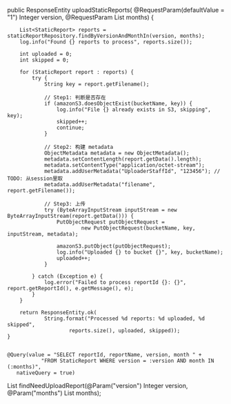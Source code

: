  public ResponseEntity<String> uploadStaticReports(
            @RequestParam(defaultValue = "1") Integer version,
            @RequestParam List<Integer> months) {

        List<StaticReport> reports = staticReportRepository.findByVersionAndMonthIn(version, months);
        log.info("Found {} reports to process", reports.size());

        int uploaded = 0;
        int skipped = 0;

        for (StaticReport report : reports) {
            try {
                String key = report.getFilename();

                // Step1: 判断是否存在
                if (amazonS3.doesObjectExist(bucketName, key)) {
                    log.info("File {} already exists in S3, skipping", key);
                    skipped++;
                    continue;
                }

                // Step2: 构建 metadata
                ObjectMetadata metadata = new ObjectMetadata();
                metadata.setContentLength(report.getData().length);
                metadata.setContentType("application/octet-stream");
                metadata.addUserMetadata("UploaderStaffId", "123456"); // TODO: 从session里取
                metadata.addUserMetadata("filename", report.getFilename());

                // Step3: 上传
                try (ByteArrayInputStream inputStream = new ByteArrayInputStream(report.getData())) {
                    PutObjectRequest putObjectRequest =
                            new PutObjectRequest(bucketName, key, inputStream, metadata);

                    amazonS3.putObject(putObjectRequest);
                    log.info("Uploaded {} to bucket {}", key, bucketName);
                    uploaded++;
                }

            } catch (Exception e) {
                log.error("Failed to process reportId {}: {}", report.getReportId(), e.getMessage(), e);
            }
        }

        return ResponseEntity.ok(
                String.format("Processed %d reports: %d uploaded, %d skipped",
                        reports.size(), uploaded, skipped));
    }


    @Query(value = "SELECT reportId, reportName, version, month " +
               "FROM StaticReport WHERE version = :version AND month IN (:months)",
       nativeQuery = true)
List<StaticReport> findNeedUploadReport(@Param("version") Integer version,
                                        @Param("months") List<Integer> months);

